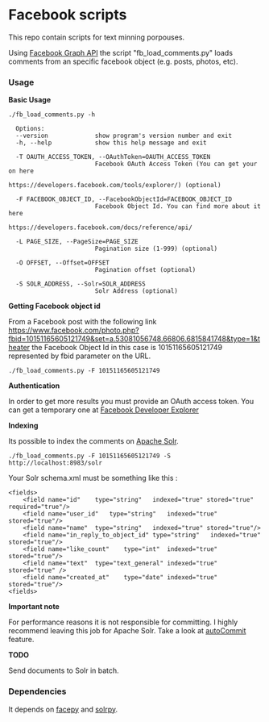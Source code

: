 Facebook scripts
===========================
This repo contain scripts for text minning porpouses.

Using [Facebook Graph API](https://developers.facebook.com/docs/reference/api/) the script "fb_load_comments.py" loads comments from an specific facebook object (e.g. posts, photos, etc). 

### Usage

**Basic Usage**

	./fb_load_comments.py -h

	  Options:
	  --version             show program's version number and exit
	  -h, --help            show this help message and exit

	  -T OAUTH_ACCESS_TOKEN, --OAuthToken=OAUTH_ACCESS_TOKEN 
	  						Facebook OAuth Access Token (You can get your on here
	                        https://developers.facebook.com/tools/explorer/) (optional)

	  -F FACEBOOK_OBJECT_ID, --FacebookObjectId=FACEBOOK_OBJECT_ID
	                        Facebook Object Id. You can find more about it here
	                        https://developers.facebook.com/docs/reference/api/

	  -L PAGE_SIZE, --PageSize=PAGE_SIZE
	                        Pagination size (1-999) (optional)

	  -O OFFSET, --Offset=OFFSET
	                        Pagination offset (optional)

	  -S SOLR_ADDRESS, --Solr=SOLR_ADDRESS
	                        Solr Address (optional)

**Getting Facebook object id**

From a Facebook post with the following link https://www.facebook.com/photo.php?fbid=10151165605121749&set=a.53081056748.66806.6815841748&type=1&theater the Facebook Object Id in this case is 10151165605121749 represented by fbid parameter on the URL.


	./fb_load_comments.py -F 10151165605121749

**Authentication**

In order to get more results you must provide an OAuth access token. You can get a temporary one at [Facebook Developer Explorer](https://developers.facebook.com/tools/explorer/)

**Indexing**

Its possible to index the comments on [Apache Solr](http://lucene.apache.org/solr/).

	./fb_load_comments.py -F 10151165605121749 -S http://localhost:8983/solr

Your Solr schema.xml must be something like this :

	<fields>   
		<field name="id" 	type="string"	indexed="true" stored="true" required="true"/>
		<field name="user_id"	type="string"	indexed="true" stored="true"/>
		<field name="name"	type="string"	indexed="true" stored="true"/>
		<field name="in_reply_to_object_id" type="string"	indexed="true" stored="true"/>
		<field name="like_count"	type="int"	indexed="true" stored="true"/>
		<field name="text"	type="text_general" indexed="true" stored="true" />
		<field name="created_at"	type="date"	indexed="true" stored="true"/>			
	<fields>

**Important note**

For performance reasons it is not responsible for committing. 
I highly recommend leaving this job for Apache Solr. Take a look at [autoCommit](http://wiki.apache.org/solr/SolrConfigXml#Update_Handler_Section) feature.

**TODO**

Send documents to Solr in batch.

### Dependencies

It depends on [facepy](https://github.com/jgorset/facepy) and [solrpy](http://code.google.com/p/solrpy/). 


